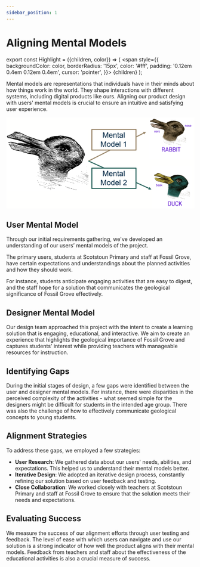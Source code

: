 ```yaml
---
sidebar_position: 1
---
```


# Aligning Mental Models

export const Highlight = ({children, color}) => (
<span
style={{
      backgroundColor: color,
      borderRadius: '15px',
      color: '#fff',
      padding: '0.12em 0.4em 0.12em 0.4em',
      cursor: 'pointer',
    }}>
{children}
</span>
);

Mental models are representations that individuals have in their minds about how things work in the world. They shape interactions with different systems, including digital products like ours. Aligning our product design with users' mental models is crucial to ensure an intuitive and satisfying user experience.

![Mental Model](../../static/img/mental_model.png)

## User Mental Model

Through our initial requirements gathering, we've developed an understanding of our users’ mental models of the project.

The primary users, students at Scotstoun Primary and staff at Fossil Grove, have certain expectations and understandings about the planned activities and how they should work.

For instance, students anticipate <Highlight color="#11a281">engaging activities</Highlight> that are easy to digest, and the staff hope for a solution that communicates the <Highlight color="#11a281">geological significance</Highlight> of Fossil Grove effectively.

## Designer Mental Model

Our design team approached this project with the intent to create a learning solution that is engaging, educational, and interactive. We aim to create an experience that highlights the geological importance of Fossil Grove and captures students' interest while providing teachers with manageable resources for instruction.

## Identifying Gaps

During the initial stages of design, a few gaps were identified between the user and designer mental models. For instance, there were disparities in the perceived complexity of the activities - what seemed simple for the designers might be difficult for students in the intended age group. There was also the challenge of how to effectively communicate geological concepts to young students.

## Alignment Strategies

To address these gaps, we employed a few strategies:

- **User Research**: We gathered data about our users' needs, abilities, and expectations. This helped us to understand their mental models better.
- **Iterative Design**: We adopted an iterative design process, constantly refining our solution based on user feedback and testing.
- **Close Collaboration**: We worked closely with teachers at Scotstoun Primary and staff at Fossil Grove to ensure that the solution meets their needs and expectations.

## Evaluating Success

We measure the success of our alignment efforts through user testing and feedback. The level of ease with which users can navigate and use our solution is a strong indicator of how well the product aligns with their mental models. Feedback from teachers and staff about the effectiveness of the educational activities is also a crucial measure of success.
